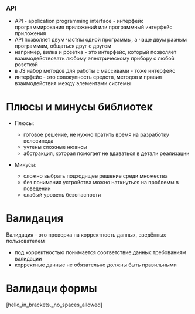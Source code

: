 ### API ###

* API - application programming interface - интерфейс программирования приложений или программный интерфейс приложения
* API позволяет двум частям одной программы, а чаще двум разным программам, общаться друг с другом
* например, вилка и розетка - это интерфейс, который позволяет взаимодействовать любому электрическому прибору с любой розеткой
* в JS набор методов для работы с массивами - тоже интерфейс
* интерфейс - это совокупность средств, методов и правил взаимодействия между элементами системы

# Плюсы и минусы библиотек
* Плюсы:
	- готовое решение, не нужно тратить время на разработку велосипеда
	- учтены сложные нюансы
	- абстракция, которая помогает не вдаваться в детали реализации

* Минусы: 
	- сложно выбрать подходящее решение среди множества
	- без понимания устройства можно наткнуться на проблемы в поведении
	- слабый уровень безопасности


# Валидация
Валидация - это проверка на корректность данных, введённых пользователем
* под корректностью понимается соответствие данных требованиям валидации
* корректные данные не обязательно должны быть правильными

# Валидаци формы
[hello_in_brackets._no_spaces_allowed]
<hello in abgle brackets>